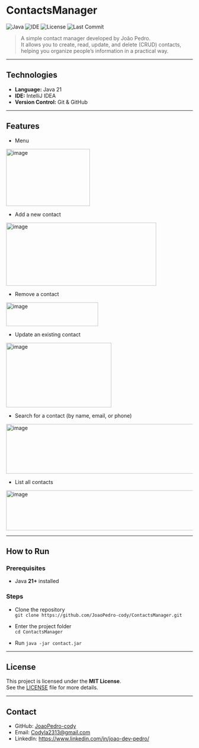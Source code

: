 #  ContactsManager

![Java](https://img.shields.io/badge/Java-21-red)
![IDE](https://img.shields.io/badge/IDE-IntelliJ%20IDEA-blueviolet)
![License](https://img.shields.io/badge/License-MIT-green)
![Last Commit](https://img.shields.io/github/last-commit/JoaoPedro-cody/ContactsManager)

> A simple contact manager developed by João Pedro.  
> It allows you to create, read, update, and delete (CRUD) contacts, helping you organize people’s information in a practical way.

---

##  Technologies

- **Language:** Java 21  
- **IDE:** IntelliJ IDEA  
- **Version Control:** Git & GitHub  

---

##  Features

-  Menu
  
  <img width="226" height="154" alt="image" src="https://github.com/user-attachments/assets/e3eaff29-72a1-4ca2-895d-23aa9f1e5705" />


-  Add a new contact  
  <img width="405" height="170" alt="image" src="https://github.com/user-attachments/assets/9e5ee5fd-5a00-435a-91f3-958179f9cb70" />

-  Remove a contact  
  <img width="248" height="64" alt="image" src="https://github.com/user-attachments/assets/4c16efc4-3ea4-4694-a8ab-f83467d05f75" />

-  Update an existing contact  
  <img width="284" height="174" alt="image" src="https://github.com/user-attachments/assets/c38a375a-931b-425f-ad74-e6ef21422622" />

-  Search for a contact (by name, email, or phone)  
  <img width="828" height="134" alt="image" src="https://github.com/user-attachments/assets/08425a96-3876-40a5-95a2-c2b29498200a" />

-  List all contacts  
  <img width="871" height="108" alt="image" src="https://github.com/user-attachments/assets/7df0cbc2-cc9d-4254-8dfd-45e1cc400566" />

---

##  How to Run

### Prerequisites
- Java **21+** installed

### Steps
- Clone the repository  
  `git clone https://github.com/JoaoPedro-cody/ContactsManager.git`

- Enter the project folder  
  `cd ContactsManager`

- Run 
  `java -jar contact.jar`

---

##  License

This project is licensed under the **MIT License**.  
See the [LICENSE](LICENSE) file for more details.  

---

##  Contact

- GitHub: [JoaoPedro-cody](https://github.com/JoaoPedro-cody)  
- Email: Codyla2313@gmail.com  
- LinkedIn: https://www.linkedin.com/in/joao-dev-pedro/  

